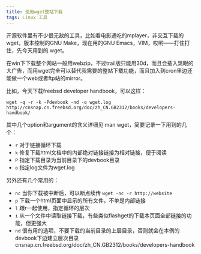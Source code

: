 ```yaml
---
title: 使用wget整站下载
tags: Linux 工具
---
```


开源软件里有不少很无敌的工具，比如看电影通吃的mplayer，非交互下载的wget，版本控制的GNU Make，现在用的GNU Emacs，VIM，哎哟――打住打住，先今天用到的 wget。

在win下下载整个网站一般用webzip，不过trail版只能用30d，而且会插入晃眼的大广告，而用wget完全可以替代我需要的整站下载功能，而且加入到cron里边还能做一个web或者ftp站的mirror。

比如，今天下载freebsd developer handbook，可以这样：

    wget -q -r -k -Pdevbook -nd -o wget.log http://cnsnap.cn.freebsd.org/doc/zh_CN.GB2312/books/developers-handbook/

其中几个option和argument的含义详细见 man wget，简要记录一下用到的几个：


- `r`    对于链接循环下载
- `k`    修复下载html文档中的内部绝对链接链接为相对链接，便于阅读
- `P`    指定下载目录为当前目录下的devbook目录
- `o`    指定log文件为wget.log

另外还有几个常用的：

- `nc`    当你下载被中断后，可以断点续传  `wget -nc -r http://website`
- `p`    下载一个html页面中显示的所有文件，不单是内部链接
- `l`    跟r一起使用，指定循环的层次
- `i`    从一个文件中读取链接下载，有些类似flashget的下载本页面全部链接的功能，但更强大
- `nd`    很有用的选项，不要下载的当前目录的上层目录，否则就会在本例的 devbook下边建立层次目录 cnsnap.cn.freebsd.org/doc/zh_CN.GB2312/books/developers-handbook
